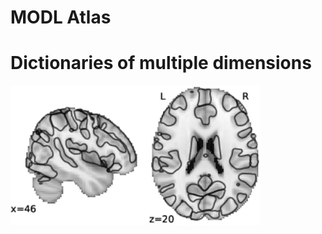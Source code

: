 # MODL Atlas

# Dictionaries of multiple dimensions

<img title="64 components" src="imgs/64.jpg?raw=true" width=400 />

